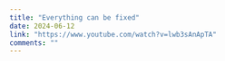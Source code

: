 ```yaml
---
title: "Everything can be fixed"
date: 2024-06-12
link: "https://www.youtube.com/watch?v=lwb3sAnApTA"
comments: ""
---
```


